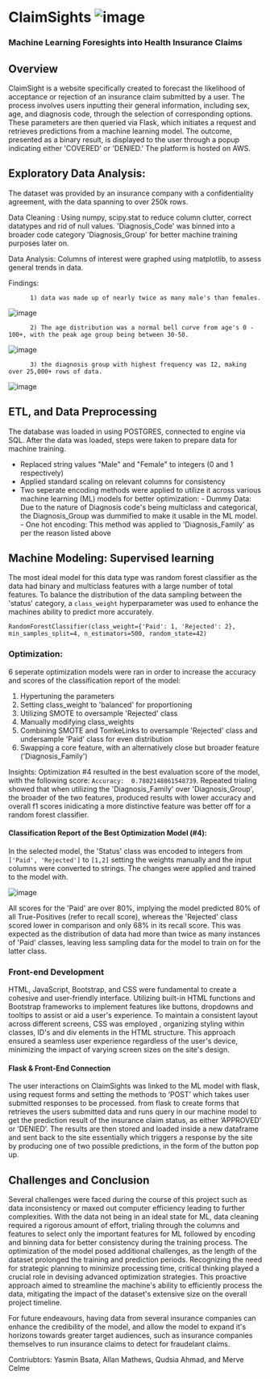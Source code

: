 # ClaimSights ![image](https://github.com/Yasmin-9/Project-4-Group-5/assets/136015250/58cb8a22-2ca9-4add-a323-46eb023cbc25)
### Machine Learning Foresights into Health Insurance Claims

## Overview
ClaimSight is a website specifically created to forecast the likelihood of acceptance or rejection of an insurance claim submitted by a user. The process involves users inputting their general information, including sex, age, and diagnosis code, through the selection of corresponding options. These parameters are then queried via Flask, which initiates a request and retrieves predictions from a machine learning model. The outcome, presented as a binary result, is displayed to the user through a popup indicating either 'COVERED' or 'DENIED.' The  platform is hosted on AWS. 

## Exploratory Data Analysis: 
The dataset was provided by an insurance company with a confidentiality agreement, with the data spanning to over 250k rows. 

Data Cleaning : Using numpy, scipy.stat to reduce column clutter, correct datatypes and rid of null values. 'Diagnosis_Code' was binned into a broader code category 'Diagnosis_Group' for better machine training purposes later on. 

Data Analysis: Columns of interest were graphed using matplotlib, to assess general trends in data. 

Findings:
          
          1) data was made up of nearly twice as many male's than females.
![image](https://github.com/Yasmin-9/Project-4-Group-5/assets/136015250/4965bde5-90c9-432a-bbe8-443a4fdb25c2)

          2) The age distribution was a normal bell curve from age's 0 - 100+, with the peak age group being between 30-50.
![image](https://github.com/Yasmin-9/Project-4-Group-5/assets/136015250/a789e502-952a-49ae-a8b4-71008a76b31d)

          3) the diagnosis group with highest frequency was I2, making over 25,000+ rows of data.
![image](https://github.com/Yasmin-9/Project-4-Group-5/assets/136015250/328536c7-828a-4ed1-a351-22a5377eefc7)

## ETL, and Data Preprocessing 
The database was loaded in using POSTGRES, connected to engine via SQL. After the data was loaded, steps were taken to prepare data for machine training. 

- Replaced string values "Male" and "Female" to integers (0 and 1 respectively) 
- Applied standard scaling on relevant columns for consistency
- Two seperate encoding methods were applied to utilize it across various machine learning (ML) models for better optimization:
          - Dummy Data: Due to the nature of Diagnosis code's being multiclass and categorical, the                         Diagnosis_Group was dummified to make it usable in the ML model.
          - One hot encoding: This method was applied to 'Diagnosis_Family' as per the reason listed above

## Machine Modeling: Supervised learning
The most ideal model for this data type was random forest classifier as the data had binary and multiclass features with a large number of total features. To balance the distribution of the data sampling between the 'status' category, a ```class_weight``` hyperparameter was used to enhance the machines ability to predict more accurately. 

```RandomForestClassifier(class_weight={'Paid': 1, 'Rejected': 2}, min_samples_split=4, n_estimators=500, random_state=42)```

### Optimization: 
6 seperate optimization models were ran in order to increase the accuracy and scores of the classification report of the model:

1. Hypertuning the parameters
2. Setting class_weight to 'balanced' for proportioning
3. Utilizing SMOTE to oversample 'Rejected' class
4. Manually modifying class_weights
5. Combining SMOTE and TomkeLinks to oversample 'Rejected' class and undersample 'Paid' class for even distribution
6. Swapping a core feature, with an alternatively close but broader feature ('Diagnosis_Family')

Insights: Optimization #4 resulted in the best evaluation score of the model, with the following score:
```Accuracy:  0.7802148861548739```. Repeated trialing showed that when utilizing the 'Diagnosis_Family' over 'Diagnosis_Group', the broader of the two features, produced results with lower accuracy and overall f1 scores inidicating a more distinctive feature was better off for a random forest classifier.

#### Classification Report of the Best Optimization Model (#4):

In the selected model, the 'Status' class was encoded to integers from ```['Paid', 'Rejected']``` to ```[1,2]``` setting the weights manually and the input columns were converted to strings. The changes were applied and trained to the model with.

![image](https://github.com/Yasmin-9/Project-4-Group-5/assets/136015250/678e8285-fb55-4d18-8fbd-af85987d4133)

All scores for the 'Paid' are over 80%, implying the model predicted 80% of all True-Positives (refer to recall score), whereas the 'Rejected' class scored lower in comparison and only 68% in its recall score. This was expected as the distribution of data had more than twice as many instances of 'Paid' classes, leaving less sampling data for the model to train on for the latter class.

### Front-end Development
HTML, JavaScript, Bootstrap, and CSS were fundamental to create a cohesive and user-friendly interface. Utilizing built-in HTML functions and Bootstrap frameworks to implement features like buttons, dropdowns and tooltips to assist or aid a user's experience. To maintain a consistent layout across different screens, CSS was employed , organizing styling within classes, ID's and div elements in the HTML structure. This approach ensured a seamless user experience regardless of the user's device, minimizing the impact of varying screen sizes on the site's design.

#### Flask & Front-End Connection
The user interactions on ClaimSights was linked to the ML model with flask, using request forms and setting the methods to ‘POST’ which takes user submitted responses to be processed. from flask to create forms that retrieves the users submitted data and runs query in our machine model to get the prediction result of the insurance claim status, as either ‘APPROVED’ or ‘DENIED’. The results are then stored and loaded inside a new dataframe and sent back to the site essentially which triggers a response by the site by producing one of two possible predictions, in the form of the button pop up.

## Challenges and Conclusion
Several challenges were faced during the course of this project such as data inconsistency or maxed out computer efficiency leading to further complexities. With the data not being in an ideal state for ML, data cleaning required a rigorous amount of effort, trialing through the columns and features to select only the important features for ML followed by encoding and binning data for better consistency during the training process. The optimization of the model posed additional challenges, as the length of the dataset prolonged the training and prediction periods. Recognizing the need for strategic planning to minimize processing time, critical thinking played a crucial role in devising advanced optimization strategies. This proactive approach aimed to streamline the machine's ability to efficiently process the data, mitigating the impact of the dataset's extensive size on the overall project timeline.

For future endeavours, having data from several insurance companies can enhance the credibility of the model, and allow the model to expand it's horizons towards greater target audiences, such as insurance companies themselves to run insurance claims to detect for fraudelant claims. 

Contriubtors: Yasmin Bsata, Allan Mathews, Qudsia Ahmad, and Merve Celme
